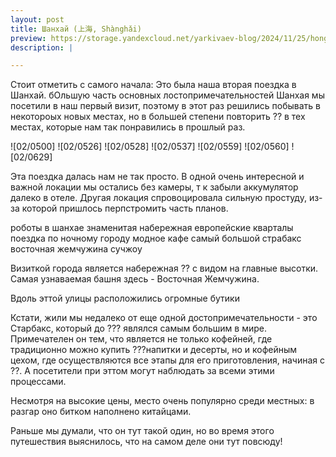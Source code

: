 ```yaml
---
layout: post
title: Шанхай (上海, Shànghǎi)
preview: https://storage.yandexcloud.net/yarkivaev-blog/2024/11/25/hong_kong_metro.jpg
description: |

---
```



Стоит отметить с самого начала: Это была наша вторая поездка в Шанхай. бОльшую часть основных лостопримечательностей Шанхая мы посетили в наш первый визит, поэтому в этот раз решились побывать в некотороых новых местах, но в большей степени повторить ?? в тех местах, которые нам так понравились в прошлый раз.

![02/0500]
![02/0526]
![02/0528]
![02/0537]
![02/0559]
![02/0560]
![02/0629]

Эта поездка далась нам не так просто. В одной очень интересной и важной локации мы остались без камеры, т к забыли аккумулятор далеко в отеле. Другая локация спровоцировала сильную простуду, из-за которой пришлось перпстромить часть планов.


роботы в шанхае
знаменитая набережная 
европейские кварталы 
поездка по ночному городу
модное кафе
самый большой страбакс 
восточная жемчужина
сучжоу



Визиткой города является набережная ?? с видом на главные высотки. Самая узнаваемая башня здесь - Восточная Жемчужина. 


Вдоль эттой улицы расположились огромные бутики


Кстати, жили мы недалеко от еще одной достопримечательности - это Старбакс, который до ??? являлся самым большим в мире. Примечателен он тем, что является не только кофейней, где традиционно можно купить ???напитки и десерты, но и кофейным цехом, где осуществляются все этапы для его приготовления, начиная с ??. А посетители при эттом могут наблюдать за всеми этими процессами.

Несмотря на высокие цены, место очень популярно среди местных: в разгар оно битком наполнено китайцами.


Раньше мы думали, что он тут такой один, но во время этого путешествия выяснилось, что на самом деле они тут повсюду! 